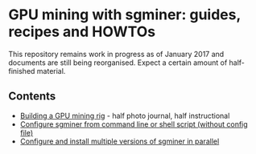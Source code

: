 # GPU mining with sgminer: guides, recipes and HOWTOs

This repository remains work in progress as of January 2017 and documents are still being reorganised. Expect a certain amount of 
half-finished material.

## Contents

- [Building a GPU mining rig](BUILD_A_GPU_MINING_RIG.md) - half photo journal, half instructional
- [Configure sgminer from command line or shell script (without config file)](CONFIGURE_ON_THE_FLY.md)
- [Configure and install multiple versions of sgminer in parallel](MULTIPLE_SGMINER_VERSIONS.md)

